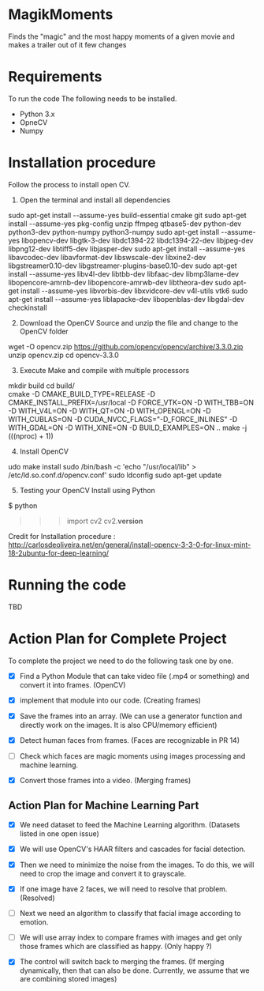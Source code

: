 # MagikMoments

Finds the "magic" and the most happy moments of a given movie and makes a trailer out of it
few changes

# Requirements

To run the code The following needs to be installed.
- Python 3.x
- OpneCV
- Numpy

# Installation procedure

Follow the process to install open CV.

1. Open the terminal and install all dependencies

sudo apt-get install --assume-yes build-essential cmake git
sudo apt-get install --assume-yes pkg-config unzip ffmpeg qtbase5-dev python-dev python3-dev python-numpy python3-numpy
sudo apt-get install --assume-yes libopencv-dev libgtk-3-dev libdc1394-22 libdc1394-22-dev libjpeg-dev libpng12-dev libtiff5-dev libjasper-dev
sudo apt-get install --assume-yes libavcodec-dev libavformat-dev libswscale-dev libxine2-dev libgstreamer0.10-dev libgstreamer-plugins-base0.10-dev
sudo apt-get install --assume-yes libv4l-dev libtbb-dev libfaac-dev libmp3lame-dev libopencore-amrnb-dev libopencore-amrwb-dev libtheora-dev
sudo apt-get install --assume-yes libvorbis-dev libxvidcore-dev v4l-utils vtk6
sudo apt-get install --assume-yes liblapacke-dev libopenblas-dev libgdal-dev checkinstall

2. Download the OpenCV Source and unzip the file and change to the OpenCV folder

wget -O opencv.zip https://github.com/opencv/opencv/archive/3.3.0.zip
unzip opencv.zip
cd opencv-3.3.0

3. Execute Make and compile with multiple processors

mkdir build
cd build/    
cmake -D CMAKE_BUILD_TYPE=RELEASE -D CMAKE_INSTALL_PREFIX=/usr/local -D FORCE_VTK=ON -D WITH_TBB=ON -D WITH_V4L=ON -D WITH_QT=ON -D WITH_OPENGL=ON -D WITH_CUBLAS=ON -D CUDA_NVCC_FLAGS="-D_FORCE_INLINES" -D WITH_GDAL=ON -D WITH_XINE=ON -D BUILD_EXAMPLES=ON ..
make -j $(($(nproc) + 1))

4. Install OpenCV

udo make install
sudo /bin/bash -c 'echo "/usr/local/lib" > /etc/ld.so.conf.d/opencv.conf'
sudo ldconfig
sudo apt-get update

5. Testing your OpenCV Install using Python

$ python
>>> import cv2
>>> cv2.__version__

Credit for Installation procedure : http://carlosdeoliveira.net/en/general/install-opencv-3-3-0-for-linux-mint-18-2ubuntu-for-deep-learning/

# Running the code

TBD

# Action Plan for Complete Project

To complete the project we need to do the following task one by one.

- [x] Find a Python Module that can take video file (.mp4 or something) and convert it into frames. (OpenCV)

- [x] implement that module into our code. (Creating frames)

- [x] Save the frames into an array. (We can use a generator function and directly work on the images. It is also CPU/memory efficient)

- [x] Detect human faces from frames. (Faces are recognizable in PR 14)

- [ ] Check which faces are magic moments using images processing and machine learning.

- [x] Convert those frames into a video. (Merging frames)

## Action Plan for Machine Learning Part

- [x] We need dataset to feed the Machine Learning algorithm. (Datasets listed in one open issue)

- [x] We will use OpenCV's HAAR filters and cascades for facial detection.

- [x] Then we need to minimize the noise from the images. To do this, we will need to crop the image and convert it to grayscale.

- [x] If one image have 2 faces, we will need to resolve that problem.(Resolved)

- [ ] Next we need an algorithm to classify that facial image according to emotion.

- [ ] We will use array index to compare frames with images and get only those frames which are classified as happy. (Only happy ?)

- [x] The control will switch back to merging the frames. (If merging dynamically, then that can also be done. Currently, we assume that we are combining stored images)

